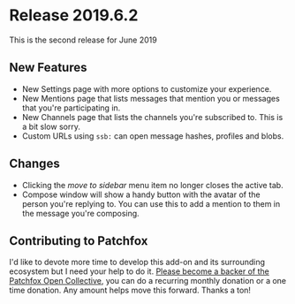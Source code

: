 # Release 2019.6.2

This is the second release for June 2019

## New Features

* New Settings page with more options to customize your experience.
* New Mentions page that lists messages that mention you or messages that you're
participating in.
* New Channels page that lists the channels you're subscribed to. This is a bit slow sorry.
* Custom URLs using `ssb:` can open message hashes, profiles and blobs.

## Changes

* Clicking the _move to sidebar_ menu item no longer closes the active tab.
* Compose window will show a handy button with the avatar of the person you're replying to. 
You can use this to add a mention to them in the message you're composing.

## Contributing to Patchfox

I'd like to devote more time to develop this add-on and its surrounding ecosystem but I need
your help to do it. [Please become a backer of the Patchfox Open Collective](https://opencollective.com/patchfox), you can do a recurring monthly donation or a one time donation. Any amount helps move this forward. Thanks a ton!